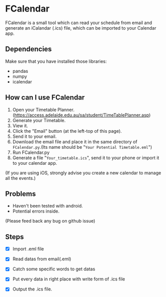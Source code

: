 # FCalendar
FCalendar is a small tool which can read your schedule from email and generate an iCalandar (.ics) file, which can be imported to your Calendar app.

## Dependencies
Make sure that you have installed those libraries:
- pandas
- numpy
- icalendar

## How can I use FCalendar

1. Open your Timetable Planner.(https://access.adelaide.edu.au/sa/student/TimeTablePlanner.asp)
2. Generate your Timetable.
3. View it.
4. Click the "Email" button (at the left-top of this page).
5. Send it to your email.
6. Download the email file and place it in the same directory of `FCalendar.py`.(Its name should be "`Your Potential Timetable.eml`")
7. Run FCalendar.py
8. Generate a file "`Your_timetable.ics`", send it to your phone or import it to your calendar app.

(If you are using iOS, strongly advise you create a new calendar to manage all the events.)

## Problems

- Haven't been tested with android.
- Potential errors inside.

(Please feed back any bug on github issue)

## Steps

- [x] Import .eml file
- [x] Read datas from email(.eml)
- [x] Catch some specific words to get datas
- [x] Put every data in right place with write form of .ics file
- [x] Output the .ics file.

